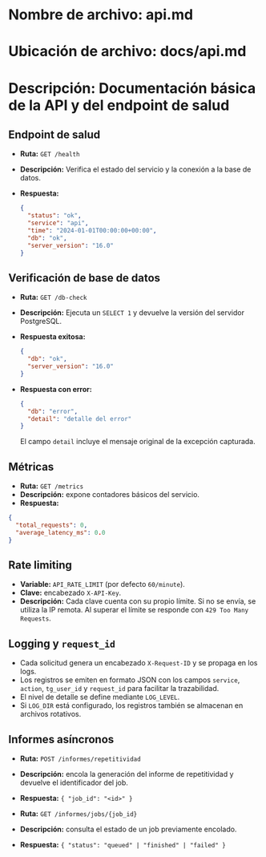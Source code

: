 # Nombre de archivo: api.md
# Ubicación de archivo: docs/api.md
# Descripción: Documentación básica de la API y del endpoint de salud

## Endpoint de salud

- **Ruta:** `GET /health`
- **Descripción:** Verifica el estado del servicio y la conexión a la base de datos.
- **Respuesta:**

  ```json
  {
    "status": "ok",
    "service": "api",
    "time": "2024-01-01T00:00:00+00:00",
    "db": "ok",
    "server_version": "16.0"
  }
  ```

## Verificación de base de datos

- **Ruta:** `GET /db-check`
- **Descripción:** Ejecuta un `SELECT 1` y devuelve la versión del servidor PostgreSQL.
- **Respuesta exitosa:**

  ```json
  {
    "db": "ok",
    "server_version": "16.0"
  }
  ```

- **Respuesta con error:**

  ```json
  {
    "db": "error",
    "detail": "detalle del error"
  }
  ```

  El campo `detail` incluye el mensaje original de la excepción capturada.




## Métricas

- **Ruta:** `GET /metrics`
- **Descripción:** expone contadores básicos del servicio.
- **Respuesta:**

```json
{
  "total_requests": 0,
  "average_latency_ms": 0.0
}
```


## Rate limiting

- **Variable:** `API_RATE_LIMIT` (por defecto `60/minute`).
- **Clave:** encabezado `X-API-Key`.
- **Descripción:** Cada clave cuenta con su propio límite. Si no se envía, se utiliza la IP remota. Al superar el límite se responde con `429 Too Many Requests`.

## Logging y `request_id`

- Cada solicitud genera un encabezado `X-Request-ID` y se propaga en los logs.
- Los registros se emiten en formato JSON con los campos `service`, `action`, `tg_user_id` y `request_id` para facilitar la trazabilidad.
- El nivel de detalle se define mediante `LOG_LEVEL`.
- Si `LOG_DIR` está configurado, los registros también se almacenan en archivos rotativos.

## Informes asíncronos

- **Ruta:** `POST /informes/repetitividad`
- **Descripción:** encola la generación del informe de repetitividad y devuelve el identificador del job.
- **Respuesta:** `{ "job_id": "<id>" }`

- **Ruta:** `GET /informes/jobs/{job_id}`
- **Descripción:** consulta el estado de un job previamente encolado.
- **Respuesta:** `{ "status": "queued" | "finished" | "failed" }`
